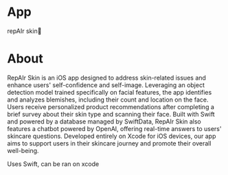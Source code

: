 # App
repAIr skin🌟

# About
RepAIr Skin is an iOS app designed to address skin-related issues and enhance users' self-confidence and self-image. 
Leveraging an object detection model trained specifically on facial features, the app identifies and analyzes blemishes, 
including their count and location on the face. Users receive personalized product recommendations after completing a brief 
survey about their skin type and scanning their face. Built with Swift and powered by a database managed by SwiftData, 
RepAIr Skin also features a chatbot powered by OpenAI, offering real-time answers to users' skincare questions. 
Developed entirely on Xcode for iOS devices, our app aims to support users in their skincare 
journey and promote their overall well-being.

Uses Swift, can be ran on xcode

